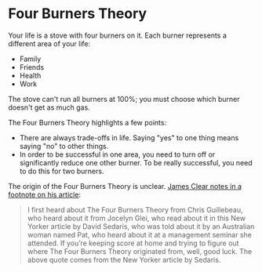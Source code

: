 # Four Burners Theory

Your life is a stove with four burners on it. Each burner represents a different
area of your life:

- Family
- Friends
- Health
- Work

The stove can't run all burners at 100%; you must choose which burner doesn't
get as much gas.

The Four Burners Theory highlights a few points:

- There are always trade-offs in life. Saying "yes" to one thing means saying
  "no" to other things.
- In order to be successful in one area, you need to turn off or significantly
  reduce one other burner. To be really successful, you need to do this for two
  burners.

The origin of the Four Burners Theory is unclear.
[James Clear notes in a footnote on his article](https://jamesclear.com/four-burners-theory):

> I first heard about The Four Burners Theory from Chris Guillebeau, who heard
> about it from Jocelyn Glei, who read about it in this New Yorker article by
> David Sedaris, who was told about it by an Australian woman named Pat, who
> heard about it at a management seminar she attended. If you’re keeping score
> at home and trying to figure out where The Four Burners Theory originated
> from, well, good luck. The above quote comes from the New Yorker article by
> Sedaris.
